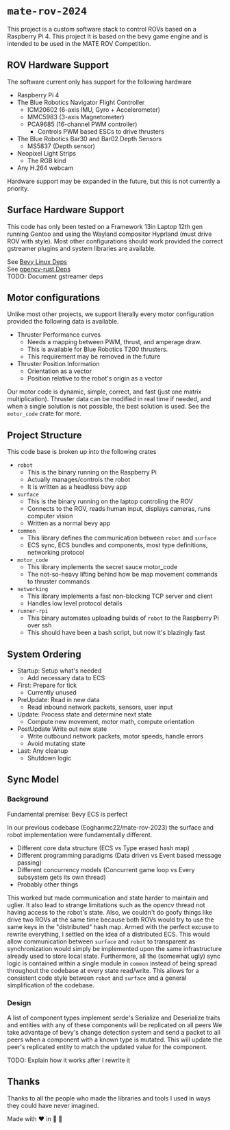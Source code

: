 # `mate-rov-2024`

This project is a custom software stack to control ROVs based on a Raspberry Pi 4.
This project It is based on the bevy game engine and is intended to be used in the MATE ROV Competition.

## ROV Hardware Support

The software current only has support for the following hardware

- Raspberry Pi 4
- The Blue Robotics Navigator Flight Controller
  - ICM20602 (6-axis IMU, Gyro + Accelerometer)
  - MMC5983 (3-axis Magnetometer)
  - PCA9685 (16-channel PWM controller)
    - Controls PWM based ESCs to drive thrusters
- The Blue Robotics Bar30 and Bar02 Depth Sensors
  - MS5837 (Depth sensor)
- Neopixel Light Strips
  - The RGB kind
- Any H.264 webcam

Hardware support may be expanded in the future, but this is not currently a priority.

## Surface Hardware Support

This code has only been tested on a Framework 13in Laptop 12th gen running Gentoo and using the Wayland compositor Hyprland (must drive ROV with style).
Most other configurations should work provided the correct gstreamer plugins and system libraries are available.

See [Bevy Linux Deps](https://github.com/bevyengine/bevy/blob/main/docs/linux_dependencies.md)\
See [opencv-rust Deps](https://github.com/twistedfall/opencv-rust)\
TODO: Document gstreamer deps

## Motor configurations

Unlike most other projects, we support literally every motor configuration provided the following data is available.

- Thruster Performance curves
  - Needs a mapping between PWM, thrust, and amperage draw.
  - This is available for Blue Robotics T200 thrusters.
  - This requirement may be removed in the future
- Thruster Position Information
  - Orientation as a vector
  - Position relative to the robot's origin as a vector

Our motor code is dynamic, simple, correct, and fast (just one matrix multiplication).
Thruster data can be modified in real time if needed, and when a single solution is not possible, the best solution is used.
See the `motor_code` crate for more.

## Project Structure

This code base is broken up into the following crates

- `robot`
  - This is the binary running on the Raspberry Pi
  - Actually manages/controls the robot
  - It is written as a headless bevy app
- `surface`
  - This is the binary running on the laptop controling the ROV
  - Connects to the ROV, reads human input, displays cameras, runs computer vision
  - Written as a normal bevy app
- `common`
  - This library defines the communication between `robot` and `surface`
  - ECS sync, ECS bundles and components, most type definitions, networking protocol
- `motor_code`
  - This library implements the secret sauce motor_code
  - The not-so-heavy lifting behind how be map movement commands to thruster commands
- `networking`
  - This library implements a fast non-blocking TCP server and client
  - Handles low level protocol details
- `runner-rpi`
  - This binary automates uploading builds of `robot` to the Raspberry Pi over ssh
  - This should have been a bash script, but now it's blazingly fast

## System Ordering

- Startup: Setup what's needed
  - Add necessary data to ECS
- First: Prepare for tick
  - Currently unused
- PreUpdate: Read in new data
  - Read inbound network packets, sensors, user input
- Update: Process state and determine next state
  - Compute new movement, motor math, compute orientation
- PostUpdate Write out new state
  - Write outbound network packets, motor speeds, handle errors
  - Avoid mutating state
- Last: Any cleanup
  - Shutdown logic

## Sync Model

### Background

Fundamental premise: Bevy ECS is perfect

In our previous codebase (Eoghanmc22/mate-rov-2023) the surface and robot implementation were fundamentally different.

- Different core data structure (ECS vs Type erased hash map)
- Different programming paradigms (Data driven vs Event based message passing)
- Different concurrency models (Concurrent game loop vs Every subsystem gets its own thread)
- Probably other things

This worked but made communication and state harder to maintain and uglier.
It also lead to strange limitations such as the opencv thread not having access to the robot's state.
Also, we couldn't do goofy things like drive two ROVs at the same time because both ROVs would try to use the same keys in the "distributed" hash map.
Armed with the perfect excuse to rewrite everything, I settled on the idea of a distributed ECS.
This would allow communication between `surface` and `robot` to transparent as synchronization would simply be implemented upon the same infrastructure already used to store local state.
Furthermore, all the (somewhat ugly) sync logic is contained within a single module in `common` instead of being spread throughout the codebase at every state read/write.
This allows for a consistent code style between `robot` and `surface` and a general simplification of the codebase.

### Design

A list of component types implement serde's Serialize and Deserialize traits and entities with any of these components will be replicated on all peers
We take advantage of bevy's change detection system and send a packet to all peers when a component with a known type is mutated.
This will update the peer's replicated entity to match the updated value for the component.

TODO: Explain how it works after I rewrite it

## Thanks

Thanks to all the people who made the libraries and tools I used in ways they could have never imagined.

Made with :heart: in :crab: :rocket: 
